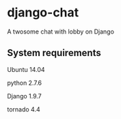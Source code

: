 # django-chat
A twosome chat with lobby on Django

## System requirements

Ubuntu 14.04

python 2.7.6

Django 1.9.7

tornado 4.4
